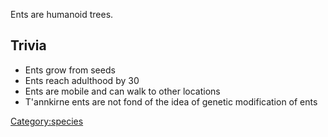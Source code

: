 Ents are humanoid trees.

## Trivia

- Ents grow from seeds
- Ents reach adulthood by 30
- Ents are mobile and can walk to other locations
- T'annkirne ents are not fond of the idea of genetic modification of
  ents

[Category:species](Category:species "wikilink")
